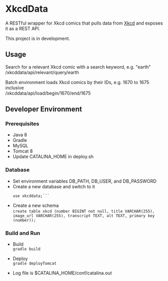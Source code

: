 # XkcdData
A RESTful wrapper for Xkcd comics that pulls data from [Xkcd](http://xkcd.com) and exposes it as a REST API.

This project is in development.

## Usage
Search for a relevant Xkcd comic with a search keyword, e.g. "earth"  
/xkcddata/api/relevant/query/earth

Batch environment loads Xkcd comics by their IDs, e.g. 1670 to 1675 inclusive  
/xkcddata/api/load/begin/1670/end/1675

## Developer Environment
### Prerequisites
- Java 8
- Gradle
- MySQL
- Tomcat 8
- Update CATALINA_HOME in deploy.sh

### Database
- Set environment variables DB_PATH, DB_USER, and DB_PASSWORD  
- Create a new database and switch to it  
  ```create database xkcddata;  
  use xkcddata;```
- Create a new schema  
`create table xkcd (number BIGINT not null, title VARCHAR(255), image_url VARCHAR(255), transcript TEXT, alt TEXT, primary key (number));`

### Build and Run
- Build  
`gradle build`

- Deploy  
`gradle deployTomcat`

- Log file is $CATALINA_HOME/conf/catalina.out

